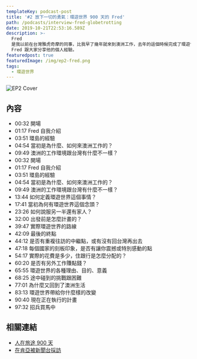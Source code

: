 ```yaml
---
templateKey: podcast-post
title: '#2 放下一切的勇氣：環遊世界 900 天的 Fred'
path: /podcasts/interview-fred-globetrotting
date: 2019-10-21T22:53:16.589Z
description: >-
  Fred
  是我以前在台灣雅虎奇摩的同事，比我早了幾年就來到澳洲工作，去年的這個時候完成了環遊世界。那我想如果你有出國工作的夢想、或者你本身已經在國外工作了，想必你們大都有一顆勇於冒險的心。可是，像環遊世界這樣的超級壯遊是否有可能達成呢？就讓已經完成的
  Fred 跟大家分享他的個人經驗。
featuredpost: true
featuredImage: /img/ep2-fred.png
tags:
  - 環遊世界
---
```

![EP2 Cover](/img/ep2-fred.png "EP2 放下一切的勇氣：環遊世界 900 天的 Fred ")

## 內容

* 00:32 開場
* 01:17 Fred 自我介紹
* 03:51 環島的經驗
* 04:54 當初是為什麼、如何來澳洲工作的？ 
* 09:49 澳洲的工作環境跟台灣有什麼不一樣？
* 00:32 開場
* 01:17 Fred 自我介紹
* 03:51 環島的經驗
* 04:54 當初是為什麼、如何來澳洲工作的？ 
* 09:49 澳洲的工作環境跟台灣有什麼不一樣？
* 13:44 如何定義環遊世界這個事情？
* 17:41 當初為何有環遊世界這個念頭？
* 23:26 如何說服另一半還有家人？
* 32:00 出發前是怎麼計畫的？
* 39:47 實際環遊世界的路線
* 42:09 最後的終點
* 44:12 是否有重複往訪的中繼點，或有沒有回台灣再出去
* 47:18 每個國家的刻板印象，是否有讓你震撼或特別感動的點
* 54:17 實際的花費是多少，住跟行是怎麼分配的？
* 60:20 是否有另外工作賺點錢？
* 65:55 環遊世界的各種理由、目的、意義
* 68:25 途中碰到的挑戰跟困難
* 77:01 為什麼又回到了澳洲生活
* 83:13 環遊世界帶給你什麼樣的改變
* 90:40 現在正在執行的計畫
* 97:32 招兵買馬中

## 相關連結

* [人在旅途 900 天](https://zh.cyaontheroad.com)
* [在肯亞被新聞台採訪](https://www.youtube.com/watch?v=L2zRVkQZZqk&feature=youtu.be&t=189)
